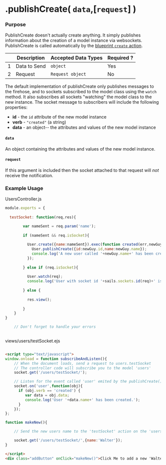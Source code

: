 # .publishCreate( `data`,[`request`] )
### Purpose
PublishCreate doesn't actually create anything.  It simply publishes information about the creation of a model instance via websockets.  PublishCreate is called automatically by the [blueprint `create` action](https://github.com/balderdashy/sails-docs/blob/0.10/reference/Blueprints.md#create-a-record).

|   |     Description     | Accepted Data Types | Required ? |
|---|---------------------|---------------------|------------|
| 1 | Data to Send        |   `object`              |   Yes       |
| 2 | Request      |   `Request object` |   No       |

The default implementation of publishCreate only publishes messages to the firehose, and to sockets subscribed to the model class using the `watch` method.  It also subscribes all sockets "watching" the model class to the new instance.  The socket message to subscribers will include the following properties:

+ **id** - the `id` attribute of the new model instance
+ **verb**  - `"created"` (a string)
+ **data** - an object-- the attributes and values of the new model instance

#### `data`
An object containing the attributes and values of the new model instance.

#### `request`
If this argument is included then the socket attached to that request will *not* receive the notification.

### Example Usage
UsersController.js
```javascript
module.exports = {
    
  testSocket: function(req,res){

        var nameSent = req.param('name');
    
        if (nameSent && req.isSocket){
    
          User.create({name:nameSent}).exec(function created(err,newGuy){
            User.publishCreate({id:newGuy.id,name:newGuy.name});
            console.log('A new user called '+newGuy.name+' has been created');
          });
    
        } else if (req.isSocket){
    
          User.watch(req);
          console.log('User with socket id '+sails.sockets.id(req)+' is now subscribed to the model class \'users\'.');
        
        } else {
    
          res.view();
        
        }
    }
}

    // Don't forget to handle your errors
 
```

views/users/testSocket.ejs
```html

<script type="text/javascript">
window.onload = function subscribeAndListen(){
    // When the document loads, send a request to users.testSocket
    // The controller code will subscribe you to the model 'users'
    socket.get('/users/testSocket/');

    // Listen for the event called 'user' emited by the publishCreate() method.
    socket.on('user',function(obj){
      if (obj.verb == 'created') {
         var data = obj.data;
         console.log('User '+data.name+' has been created.');
      }
    });
};

function makeNew(){

    // Send the new users name to the 'testSocket' action on the 'users' controller

    socket.get('/users/testSocket/',{name:'Walter'});
}

</script>
<div class="addButton" onClick="makeNew()">Click Me to add a new 'Walter' ! </div>
```



<docmeta name="uniqueID" value="publishCreate671839">
<docmeta name="methodType" value="pubsub">
<docmeta name="importance" value="undefined">
<docmeta name="displayName" value=".publishCreate()">

